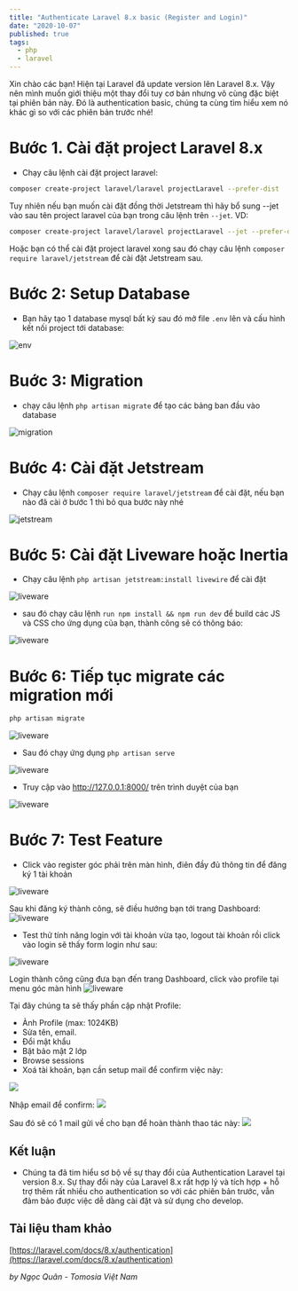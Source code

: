 ```yaml
---
title: "Authenticate Laravel 8.x basic (Register and Login)"
date: "2020-10-07"
published: true
tags:
  - php
  - laravel
---
```

Xin chào các bạn! Hiện tại Laravel đã update version lên Laravel 8.x. Vậy nên mình muốn giới thiệu một thay đổi tuy cơ bản nhưng vô cùng đặc biệt tại phiên bản này. Đó là authentication basic, chúng ta cùng tìm hiểu xem nó khác gì so với các phiên bản trước nhé!

# Bước 1. Cài đặt project Laravel 8.x
- Chạy câu lệnh cài đặt project laravel:
```bash
composer create-project laravel/laravel projectLaravel --prefer-dist
```
Tuy nhiên nếu bạn muốn cài đặt đồng thời Jetstream thì hãy bổ sung --jet vào sau tên project laravel của bạn trong câu lệnh trên `--jet`. VD: 
```bash
composer create-project laravel/laravel projectLaravel --jet --prefer-dist
```
Hoặc bạn có thể cài đặt project laravel xong sau đó chạy câu lệnh `composer require laravel/jetstream` để cài đặt Jetstream sau.
# Bước 2: Setup Database
- Bạn hãy tạo 1 database mysql bất kỳ sau đó mở file `.env` lên và cấu hình kết nối project tới database:
<img src="/posts/auth-basic-laravel-8.x/env.png" alt="env">

# Buớc 3: Migration
- chạy câu lệnh `php artisan migrate` để tạo các bảng ban đầu vào database
<img src="/posts/auth-basic-laravel-8.x/migration.png" alt="migration">

# Bước 4: Cài đặt Jetstream
- Chạy câu lệnh `composer require laravel/jetstream` để cài đặt, nếu bạn nào đã cài ở bước 1 thì bỏ qua bước này nhé
<img src="/posts/auth-basic-laravel-8.x/jetstream.png" alt="jetstream">

# Bước 5: Cài đặt Liveware hoặc Inertia
- Chạy câu lệnh `php artisan jetstream:install livewire` để cài đặt
<img src="/posts/auth-basic-laravel-8.x/liveware.png" alt="liveware">

- sau đó chạy câu lệnh `run npm install && npm run dev` để build các JS và CSS cho ứng dụng của bạn, thành công sẽ có thông báo:
<img src="/posts/auth-basic-laravel-8.x/npm-success.png" alt="liveware">

# Bước 6: Tiếp tục migrate các migration mới

```bash
php artisan migrate
```
<img src="/posts/auth-basic-laravel-8.x/migration-2.png" alt="liveware">

- Sau đó chạy ứng dụng `php artisan serve` 
<img src="/posts/auth-basic-laravel-8.x/serve.png" alt="liveware">

- Truy cập vào http://127.0.0.1:8000/ trên trình duyệt của bạn
<img src="/posts/auth-basic-laravel-8.x/laravel.png" alt="liveware">

# Bước 7: Test Feature

- Click vào register góc phải trên màn hình, điên đầy đủ thông tin để đăng ký 1 tài khoản
<img src="/posts/auth-basic-laravel-8.x/register.png" alt="liveware">

Sau khi đăng ký thành công, sẽ điều hướng bạn tới trang Dashboard:
<img src="/posts/auth-basic-laravel-8.x/dashboard.png" alt="liveware">

- Test thử tính năng login với tài khoản vừa tạo, logout tài khoản rồi click vào login sẽ thấy form login như sau:
<img src="/posts/auth-basic-laravel-8.x/login.png" alt="liveware">

Login thành công cũng đưa bạn đến trang Dashboard, click vào profile tại menu góc màn hình
<img src="/posts/auth-basic-laravel-8.x/login.png" alt="liveware">

Tại đây chúng ta sẽ thấy phần cập nhật Profile:
  + Ảnh Profile (max: 1024KB)
  + Sửa tên, email.
  + Đổi mật khẩu
  + Bật bảo mật 2 lớp
  + Browse sessions
  + Xoá tài khoản, bạn cần setup mail để confirm việc này:

  <img src="/posts/auth-basic-laravel-8.x/mail.png"> 

  Nhập email để confirm:
  <img src="/posts/auth-basic-laravel-8.x/input-mail.png"> 

  Sau đó sẽ có 1 mail gửi về cho bạn để hoàn thành thao tác này:
  <img src="/posts/auth-basic-laravel-8.x/confirm-mail.png"> 

## Kết luận
- Chúng ta đã tim hiểu sơ bộ về sự thay đổi của Authentication Laravel tại version 8.x. Sự thay đổi này của Laravel 8.x rất hợp lý và tích hợp + hỗ trợ thêm rất nhiều cho authentication so với các phiên bản trước, vẫn đảm bảo được việc dễ dàng cài đặt và sử dụng cho develop.

## Tài liệu tham khảo
[https://laravel.com/docs/8.x/authentication](https://laravel.com/docs/8.x/authentication)

*by Ngọc Quân - Tomosia Việt Nam*
